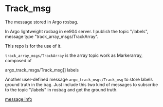 # Track_msg
The message stored in Argo rosbag.

In Argo lightweight rosbag in ee904 server. I publish the topic
"/labels", message type "track_array_msgs/TrackArray".

This repo is for the use of it.

`track_array_msgs/TrackArray` is the array topic work as Markerarray, composed of 

argo_track_msgs/Track_msg[] labels

Another user-defined message `argo_track_msgs/Track_msg` to store labels ground truth in the bag.
Just include this two kind of messages to subscribe to the topic "/labels" in rosbag and get the ground truth.

[message info](https://hackmd.io/@dfl2h4FkRsCw7eiyFziYyQ/HJudE_anS?fbclid=IwAR1FcjaSMtrY0DEDgCQ9re5FzQl0tVHVMf9hzPBbPZqts9QUj83TUMSPEbc)
